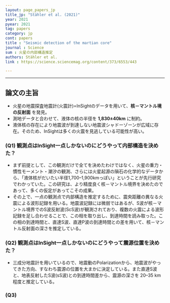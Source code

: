 ```yaml
---
layout: page_papers_jp
title_jp: "Stähler et al. (2021)"
year: 2021
pyear: 2021
tag: papers
category: jp
cont: papers
title : "Seismic detection of the martian core"
journal : Science
sum : 火星の内部構造推定
authors: Stähler et al.
link : https://science.sciencemag.org/content/373/6553/443

---
```


---

## 論文の主旨
- 火星の地震探査地震計(火震計)=InSightのデータを用いて、**核－マントル境の反射面** を発見。
- 測地データと合わせて、液体の核の半径を **1,830±40km** に制約。
- 液体核の存在により地震波が到達しない地震波シャドーゾーンが広域に存在。そのため、InSightは多くの火震を見逃している可能性が高い。

### (Q1) 観測点はInSight一点しかないのにどうやって内部構造を決めた？
- まず前提として、この観測だけで全てを決めたわけではなく、火星の重力・慣性モーメント・潮汐の観測、さらには火星起源の隕石の化学的なデータから、「液体核がだいたい半径1,700–1,900kmっぽい」ということが先行研究でわかっていた。この研究は、より精度良く核－マントル境界を決めたのであって、多くの仮定があってこその成果。
- その上で、一点の観測点で内部構造を推定するために、震央距離の異なる火震による波形記録を用いる。地震波記録には微弱ではあるが、S波が核－マントル境界でのS波反射波(ScS波)が観測されており、複数の火震による波形記録を足し合わせることで、この相を取り出し、到達時間を読み取った。この相の到達時間と、直達S波、直達P波の到達時間との差を用いて、核－マントル反射面の深さを推定している。

### (Q2) 観測点はInSight一点しかないのにどうやって震源位置を決めた？
- 三成分地震計を用いているので、地震動のPolarizationから、地震波がやってきた方向、すなわち震源の位置を大まかに決定している。また直達S波と、地表反射したS波(sS波)との到達時間差から、震源の深さを 20–35 km程度と推定している。

### (Q3) 
